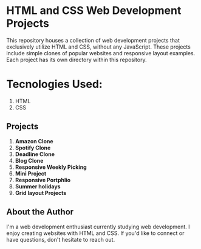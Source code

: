 # HTML and CSS Web Development Projects

This repository houses a collection of web development projects that exclusively utilize HTML and CSS, without any JavaScript.
These projects include simple clones of popular websites and responsive layout examples.
Each project has its own directory within this repository.


# Tecnologies Used:
1. HTML
2. CSS

## Projects
1. **Amazon Clone**
2. **Spotify Clone**
3. **Deadline Clone**
4. **Blog Clone**
5. **Responsive Weekly Picking**
6. **Mini Project**
7. **Responsive Portphlio**
8. **Summer holidays**
9. **Grid layout Projects**

## About the Author

I'm a web development enthusiast currently studying web development. I enjoy creating websites with HTML and CSS. If you'd like to connect or have questions, don't hesitate to reach out.

